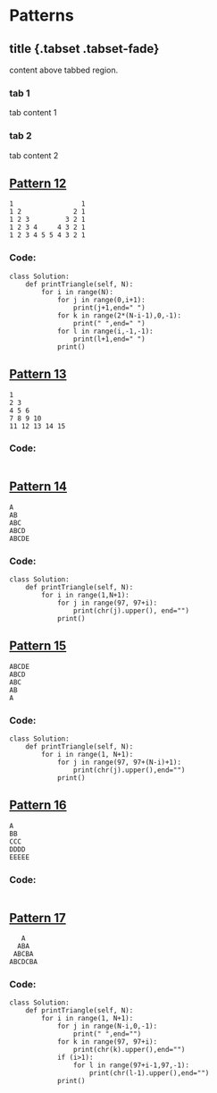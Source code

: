 # Patterns
## title {.tabset .tabset-fade}
content above tabbed region.

### tab 1 

tab content 1

### tab 2

tab content 2

##

## [Pattern 12](https://practice.geeksforgeeks.org/problems/double-triangle-pattern-1662664259/1?utm_source=youtube&utm_medium=collab_striver_ytdescription&utm_campaign=pattern_12)
```
1                 1
1 2             2 1
1 2 3         3 2 1
1 2 3 4     4 3 2 1
1 2 3 4 5 5 4 3 2 1
```

### Code:
```
class Solution:
    def printTriangle(self, N):
        for i in range(N):
            for j in range(0,i+1):
                print(j+1,end=" ")
            for k in range(2*(N-i-1),0,-1):
                print(" ",end=" ")
            for l in range(i,-1,-1):
                print(l+1,end=" ")
            print()
```

## [Pattern 13](https://practice.geeksforgeeks.org/problems/triangle-pattern-1661718712/1?utm_source=youtube&utm_medium=collab_striver_ytdescription&utm_campaign=pattern_13)
```
1 
2 3 
4 5 6 
7 8 9 10 
11 12 13 14 15
```
### Code:
```
```
## [Pattern 14](https://practice.geeksforgeeks.org/problems/triangle-pattern-1662284916/1?utm_source=youtube&utm_medium=collab_striver_ytdescription&utm_campaign=pattern_14)
```
A
AB
ABC
ABCD
ABCDE
```
### Code:
```
class Solution:
    def printTriangle(self, N):
        for i in range(1,N+1):
            for j in range(97, 97+i):
                print(chr(j).upper(), end="")
            print()
```
## [Pattern 15](https://practice.geeksforgeeks.org/problems/triangle-pattern-1662285196/1?utm_source=youtube&utm_medium=collab_striver_ytdescription&utm_campaign=pattern_15)
```
ABCDE
ABCD
ABC
AB
A
```
### Code:
```
class Solution:
    def printTriangle(self, N):
        for i in range(1, N+1):
            for j in range(97, 97+(N-i)+1):
                print(chr(j).upper(),end="")
            print()
```
## [Pattern 16](https://practice.geeksforgeeks.org/problems/triangle-pattern-1662285334/1?utm_source=youtube&utm_medium=collab_striver_ytdescription&utm_campaign=pattern_16)
```
A
BB
CCC
DDDD
EEEEE
```
### Code:
```

```

## [Pattern 17](https://practice.geeksforgeeks.org/problems/triangle-pattern-1662285911/1?utm_source=youtube&utm_medium=collab_striver_ytdescription&utm_campaign=pattern_17)
```
   A
  ABA
 ABCBA
ABCDCBA
```
### Code:
```
class Solution:
    def printTriangle(self, N):
        for i in range(1, N+1):
            for j in range(N-i,0,-1):
                print(" ",end="")
            for k in range(97, 97+i):
                print(chr(k).upper(),end="")
            if (i>1):
                for l in range(97+i-1,97,-1):
                    print(chr(l-1).upper(),end="")
            print()
```
